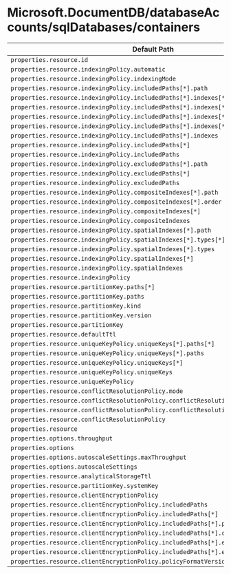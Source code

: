 # Microsoft.DocumentDB/databaseAccounts/sqlDatabases/containers

| Default Path | Alias |
|---|---|
| `properties.resource.id` | `Microsoft.DocumentDB/databaseAccounts/sqlDatabases/containers/resource.id` |
| `properties.resource.indexingPolicy.automatic` | `Microsoft.DocumentDB/databaseAccounts/sqlDatabases/containers/resource.indexingPolicy.automatic` |
| `properties.resource.indexingPolicy.indexingMode` | `Microsoft.DocumentDB/databaseAccounts/sqlDatabases/containers/resource.indexingPolicy.indexingMode` |
| `properties.resource.indexingPolicy.includedPaths[*].path` | `Microsoft.DocumentDB/databaseAccounts/sqlDatabases/containers/resource.indexingPolicy.includedPaths[*].path` |
| `properties.resource.indexingPolicy.includedPaths[*].indexes[*].dataType` | `Microsoft.DocumentDB/databaseAccounts/sqlDatabases/containers/resource.indexingPolicy.includedPaths[*].indexes[*].dataType` |
| `properties.resource.indexingPolicy.includedPaths[*].indexes[*].precision` | `Microsoft.DocumentDB/databaseAccounts/sqlDatabases/containers/resource.indexingPolicy.includedPaths[*].indexes[*].precision` |
| `properties.resource.indexingPolicy.includedPaths[*].indexes[*].kind` | `Microsoft.DocumentDB/databaseAccounts/sqlDatabases/containers/resource.indexingPolicy.includedPaths[*].indexes[*].kind` |
| `properties.resource.indexingPolicy.includedPaths[*].indexes[*]` | `Microsoft.DocumentDB/databaseAccounts/sqlDatabases/containers/resource.indexingPolicy.includedPaths[*].indexes[*]` |
| `properties.resource.indexingPolicy.includedPaths[*].indexes` | `Microsoft.DocumentDB/databaseAccounts/sqlDatabases/containers/resource.indexingPolicy.includedPaths[*].indexes` |
| `properties.resource.indexingPolicy.includedPaths[*]` | `Microsoft.DocumentDB/databaseAccounts/sqlDatabases/containers/resource.indexingPolicy.includedPaths[*]` |
| `properties.resource.indexingPolicy.includedPaths` | `Microsoft.DocumentDB/databaseAccounts/sqlDatabases/containers/resource.indexingPolicy.includedPaths` |
| `properties.resource.indexingPolicy.excludedPaths[*].path` | `Microsoft.DocumentDB/databaseAccounts/sqlDatabases/containers/resource.indexingPolicy.excludedPaths[*].path` |
| `properties.resource.indexingPolicy.excludedPaths[*]` | `Microsoft.DocumentDB/databaseAccounts/sqlDatabases/containers/resource.indexingPolicy.excludedPaths[*]` |
| `properties.resource.indexingPolicy.excludedPaths` | `Microsoft.DocumentDB/databaseAccounts/sqlDatabases/containers/resource.indexingPolicy.excludedPaths` |
| `properties.resource.indexingPolicy.compositeIndexes[*].path` | `Microsoft.DocumentDB/databaseAccounts/sqlDatabases/containers/resource.indexingPolicy.compositeIndexes[*].path` |
| `properties.resource.indexingPolicy.compositeIndexes[*].order` | `Microsoft.DocumentDB/databaseAccounts/sqlDatabases/containers/resource.indexingPolicy.compositeIndexes[*].order` |
| `properties.resource.indexingPolicy.compositeIndexes[*]` | `Microsoft.DocumentDB/databaseAccounts/sqlDatabases/containers/resource.indexingPolicy.compositeIndexes[*]` |
| `properties.resource.indexingPolicy.compositeIndexes` | `Microsoft.DocumentDB/databaseAccounts/sqlDatabases/containers/resource.indexingPolicy.compositeIndexes` |
| `properties.resource.indexingPolicy.spatialIndexes[*].path` | `Microsoft.DocumentDB/databaseAccounts/sqlDatabases/containers/resource.indexingPolicy.spatialIndexes[*].path` |
| `properties.resource.indexingPolicy.spatialIndexes[*].types[*]` | `Microsoft.DocumentDB/databaseAccounts/sqlDatabases/containers/resource.indexingPolicy.spatialIndexes[*].types[*]` |
| `properties.resource.indexingPolicy.spatialIndexes[*].types` | `Microsoft.DocumentDB/databaseAccounts/sqlDatabases/containers/resource.indexingPolicy.spatialIndexes[*].types` |
| `properties.resource.indexingPolicy.spatialIndexes[*]` | `Microsoft.DocumentDB/databaseAccounts/sqlDatabases/containers/resource.indexingPolicy.spatialIndexes[*]` |
| `properties.resource.indexingPolicy.spatialIndexes` | `Microsoft.DocumentDB/databaseAccounts/sqlDatabases/containers/resource.indexingPolicy.spatialIndexes` |
| `properties.resource.indexingPolicy` | `Microsoft.DocumentDB/databaseAccounts/sqlDatabases/containers/resource.indexingPolicy` |
| `properties.resource.partitionKey.paths[*]` | `Microsoft.DocumentDB/databaseAccounts/sqlDatabases/containers/resource.partitionKey.paths[*]` |
| `properties.resource.partitionKey.paths` | `Microsoft.DocumentDB/databaseAccounts/sqlDatabases/containers/resource.partitionKey.paths` |
| `properties.resource.partitionKey.kind` | `Microsoft.DocumentDB/databaseAccounts/sqlDatabases/containers/resource.partitionKey.kind` |
| `properties.resource.partitionKey.version` | `Microsoft.DocumentDB/databaseAccounts/sqlDatabases/containers/resource.partitionKey.version` |
| `properties.resource.partitionKey` | `Microsoft.DocumentDB/databaseAccounts/sqlDatabases/containers/resource.partitionKey` |
| `properties.resource.defaultTtl` | `Microsoft.DocumentDB/databaseAccounts/sqlDatabases/containers/resource.defaultTtl` |
| `properties.resource.uniqueKeyPolicy.uniqueKeys[*].paths[*]` | `Microsoft.DocumentDB/databaseAccounts/sqlDatabases/containers/resource.uniqueKeyPolicy.uniqueKeys[*].paths[*]` |
| `properties.resource.uniqueKeyPolicy.uniqueKeys[*].paths` | `Microsoft.DocumentDB/databaseAccounts/sqlDatabases/containers/resource.uniqueKeyPolicy.uniqueKeys[*].paths` |
| `properties.resource.uniqueKeyPolicy.uniqueKeys[*]` | `Microsoft.DocumentDB/databaseAccounts/sqlDatabases/containers/resource.uniqueKeyPolicy.uniqueKeys[*]` |
| `properties.resource.uniqueKeyPolicy.uniqueKeys` | `Microsoft.DocumentDB/databaseAccounts/sqlDatabases/containers/resource.uniqueKeyPolicy.uniqueKeys` |
| `properties.resource.uniqueKeyPolicy` | `Microsoft.DocumentDB/databaseAccounts/sqlDatabases/containers/resource.uniqueKeyPolicy` |
| `properties.resource.conflictResolutionPolicy.mode` | `Microsoft.DocumentDB/databaseAccounts/sqlDatabases/containers/resource.conflictResolutionPolicy.mode` |
| `properties.resource.conflictResolutionPolicy.conflictResolutionPath` | `Microsoft.DocumentDB/databaseAccounts/sqlDatabases/containers/resource.conflictResolutionPolicy.conflictResolutionPath` |
| `properties.resource.conflictResolutionPolicy.conflictResolutionProcedure` | `Microsoft.DocumentDB/databaseAccounts/sqlDatabases/containers/resource.conflictResolutionPolicy.conflictResolutionProcedure` |
| `properties.resource.conflictResolutionPolicy` | `Microsoft.DocumentDB/databaseAccounts/sqlDatabases/containers/resource.conflictResolutionPolicy` |
| `properties.resource` | `Microsoft.DocumentDB/databaseAccounts/sqlDatabases/containers/resource` |
| `properties.options.throughput` | `Microsoft.DocumentDB/databaseAccounts/sqlDatabases/containers/options.throughput` |
| `properties.options` | `Microsoft.DocumentDB/databaseAccounts/sqlDatabases/containers/options` |
| `properties.options.autoscaleSettings.maxThroughput` | `Microsoft.DocumentDB/databaseAccounts/sqlDatabases/containers/options.autoscaleSettings.maxThroughput` |
| `properties.options.autoscaleSettings` | `Microsoft.DocumentDB/databaseAccounts/sqlDatabases/containers/options.autoscaleSettings` |
| `properties.resource.analyticalStorageTtl` | `Microsoft.DocumentDB/databaseAccounts/sqlDatabases/containers/resource.analyticalStorageTtl` |
| `properties.resource.partitionKey.systemKey` | `Microsoft.DocumentDB/databaseAccounts/sqlDatabases/containers/resource.partitionKey.systemKey` |
| `properties.resource.clientEncryptionPolicy` | `Microsoft.DocumentDB/databaseAccounts/sqlDatabases/containers/resource.clientEncryptionPolicy` |
| `properties.resource.clientEncryptionPolicy.includedPaths` | `Microsoft.DocumentDB/databaseAccounts/sqlDatabases/containers/resource.clientEncryptionPolicy.includedPaths` |
| `properties.resource.clientEncryptionPolicy.includedPaths[*]` | `Microsoft.DocumentDB/databaseAccounts/sqlDatabases/containers/resource.clientEncryptionPolicy.includedPaths[*]` |
| `properties.resource.clientEncryptionPolicy.includedPaths[*].path` | `Microsoft.DocumentDB/databaseAccounts/sqlDatabases/containers/resource.clientEncryptionPolicy.includedPaths[*].path` |
| `properties.resource.clientEncryptionPolicy.includedPaths[*].clientEncryptionKeyId` | `Microsoft.DocumentDB/databaseAccounts/sqlDatabases/containers/resource.clientEncryptionPolicy.includedPaths[*].clientEncryptionKeyId` |
| `properties.resource.clientEncryptionPolicy.includedPaths[*].encryptionType` | `Microsoft.DocumentDB/databaseAccounts/sqlDatabases/containers/resource.clientEncryptionPolicy.includedPaths[*].encryptionType` |
| `properties.resource.clientEncryptionPolicy.includedPaths[*].encryptionAlgorithm` | `Microsoft.DocumentDB/databaseAccounts/sqlDatabases/containers/resource.clientEncryptionPolicy.includedPaths[*].encryptionAlgorithm` |
| `properties.resource.clientEncryptionPolicy.policyFormatVersion` | `Microsoft.DocumentDB/databaseAccounts/sqlDatabases/containers/resource.clientEncryptionPolicy.policyFormatVersion` |

